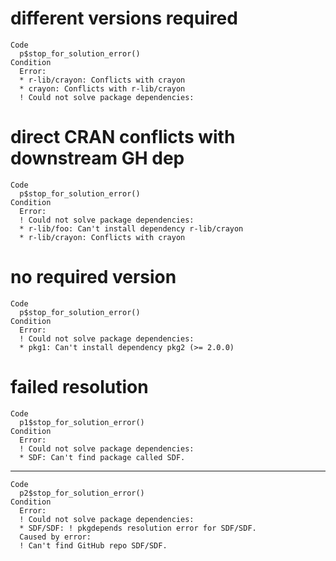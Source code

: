 # different versions required

    Code
      p$stop_for_solution_error()
    Condition
      Error:
      * r-lib/crayon: Conflicts with crayon
      * crayon: Conflicts with r-lib/crayon
      ! Could not solve package dependencies:

# direct CRAN conflicts with downstream GH dep

    Code
      p$stop_for_solution_error()
    Condition
      Error:
      ! Could not solve package dependencies:
      * r-lib/foo: Can't install dependency r-lib/crayon
      * r-lib/crayon: Conflicts with crayon

# no required version

    Code
      p$stop_for_solution_error()
    Condition
      Error:
      ! Could not solve package dependencies:
      * pkg1: Can't install dependency pkg2 (>= 2.0.0)

# failed resolution

    Code
      p1$stop_for_solution_error()
    Condition
      Error:
      ! Could not solve package dependencies:
      * SDF: Can't find package called SDF.

---

    Code
      p2$stop_for_solution_error()
    Condition
      Error:
      ! Could not solve package dependencies:
      * SDF/SDF: ! pkgdepends resolution error for SDF/SDF.
      Caused by error: 
      ! Can't find GitHub repo SDF/SDF.

